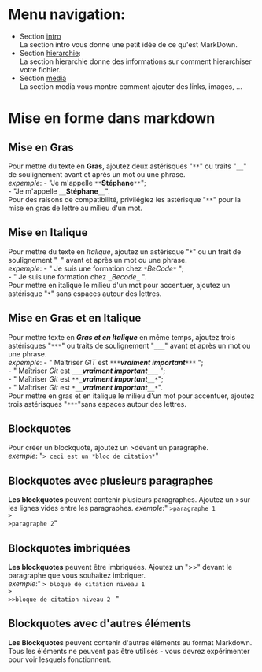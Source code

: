# Menu navigation:
* Section [intro](./intro.md)\
La section intro vous donne une petit idée de ce qu'est MarkDown.
* Section [hierarchie](./hierarchie.md):\
La section hierarchie donne des informations sur comment hierarchiser votre fichier.
* Section [media](./media.md)\
La section media vous montre comment ajouter des links, images, ...

# Mise en forme dans markdown

## Mise en Gras
  Pour mettre du texte en **Gras**, ajoutez deux astérisques "`**`" ou traits "`__`" de soulignement avant et après un mot ou une phrase.  
    *expemple*: - "Je m'appelle `**`**Stéphane**`**`";  
                - "Je m'appelle `__`__Stéphane__`__`".  
  Pour des raisons de compatibilité, privilégiez les astérisque "`**`" pour la mise en gras de lettre au milieu d'un mot.
  
## Mise en Italique

 Pour mettre du texte en *Italique*, ajoutez un astérisque "`*`" ou un trait de soulignement "`_`" avant et après un mot ou une phrase.  
    *expemple*: - " Je suis une formation chez `*`*BeCode*`*` ";  
                - " Je suis une formation chez `_`_Becode_`_` ".    
 Pour mettre en italique le milieu d'un mot pour accentuer, ajoutez un astérisque "`*`" sans espaces autour des lettres.  

## Mise en Gras et en Italique

 Pour mettre texte en ***Gras et en Italique*** en même temps, ajoutez trois astérisques "`***`" ou traits de soulignement "`___`" avant et après un mot ou une phrase.  
    *expemple*: - " Maîtriser *GIT* est `***`***vraiment important***`***` ";  
                - " Maîtriser *Git* est `___`___vraiment important___`___` ";   
                - " Maîtriser *Git* est `**_`**_vraiment important_**`__*`";   
                - " Maîtriser *Git* est `*__`*__vraiment important__*`__*`".      
 Pour mettre en gras et en italique le milieu d'un mot pour accentuer, ajoutez trois astérisques "`***`"sans espaces autour des lettres.

## Blockquotes

 Pour créer un blockquote, ajoutez un >devant un paragraphe.  
    *exemple*: "`> ceci est un *bloc de citation*`"

## Blockquotes avec plusieurs paragraphes

 **Les blockquotes** peuvent contenir plusieurs paragraphes. Ajoutez un >sur les lignes vides entre les paragraphes.
    *exemple*:" `>paragraphe 1`  
                `>`   
                `>paragraphe 2`"
             
## Blockquotes imbriquées

 **Les blockquotes** peuvent être imbriquées. Ajoutez un ">>" devant le paragraphe que vous souhaitez imbriquer.  
    *exemple*:" `> bloque de citation niveau 1`  
                `>`  
                `>>bloque de citation niveau 2 ` " 

## Blockquotes avec d'autres éléments

**Les Blockquotes** peuvent contenir d'autres éléments au format Markdown. Tous les éléments ne peuvent pas être utilisés - vous devrez expérimenter pour voir lesquels fonctionnent.
